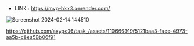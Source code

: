  
- LINK : https://mvp-hkx3.onrender.com/

![Screenshot 2024-02-14 144510](https://github.com/axypx06/task_/assets/110666919/e9da61a8-accb-47a8-ad9c-302cea80d417)


https://github.com/axypx06/task_/assets/110666919/5121baa3-faee-4973-aa5b-c8ea58b06f91



